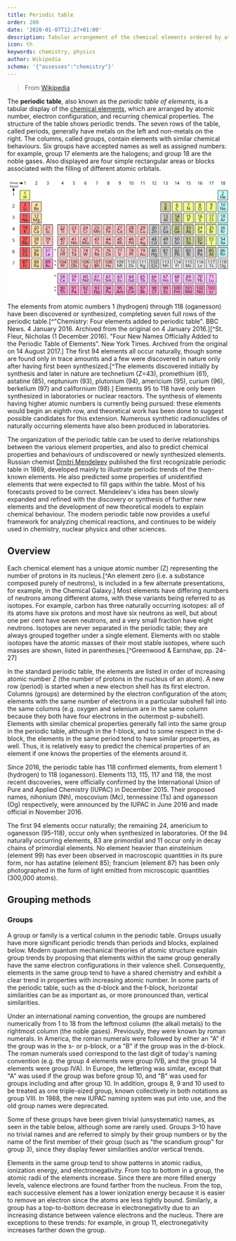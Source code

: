 ```yaml
---
title: Periodic table
order: 200
date: '2020-01-07T12:27+01:00'
description: Tabular arrangement of the chemical elements ordered by atomic number
icon: th
keywords: chemistry, physics
author: Wikipedia
schema: '{"assesses":"chemistry"}'
---
```


> From [Wikipedia](https://en.wikipedia.org/wiki/Periodic_table)

The __periodic table__, also known as the _periodic table of elements_, is a tabular display of the [chemical elements](../chemical-elements), which are arranged by atomic number, electron configuration, and recurring chemical properties. The structure of the table shows periodic trends. The seven rows of the table, called periods, generally have metals on the left and non-metals on the right. The columns, called groups, contain elements with similar chemical behaviours. Six groups have accepted names as well as assigned numbers: for example, group 17 elements are the halogens; and group 18 are the noble gases. Also displayed are four simple rectangular areas or blocks associated with the filling of different atomic orbitals.

![Periodic table](periodic-table.svg)

The elements from atomic numbers 1 (hydrogen) through 118 (oganesson) have been discovered or synthesized, completing seven full rows of the periodic table.[^"Chemistry: Four elements added to periodic table". BBC News. 4 January 2016. Archived from the original on 4 January 2016.][^St. Fleur, Nicholas (1 December 2016). "Four New Names Officially Added to the Periodic Table of Elements". New York Times. Archived from the original on 14 August 2017.] The first 94 elements all occur naturally, though some are found only in trace amounts and a few were discovered in nature only after having first been synthesized.[^The elements discovered initially by synthesis and later in nature are technetium (Z=43), promethium (61), astatine (85), neptunium (93), plutonium (94), americium (95), curium (96), berkelium (97) and californium (98).] Elements 95 to 118 have only been synthesized in laboratories or nuclear reactors. The synthesis of elements having higher atomic numbers is currently being pursued: these elements would begin an eighth row, and theoretical work has been done to suggest possible candidates for this extension. Numerous synthetic radionuclides of naturally occurring elements have also been produced in laboratories.

The organization of the periodic table can be used to derive relationships between the various element properties, and also to predict chemical properties and behaviours of undiscovered or newly synthesized elements. Russian chemist [Dmitri Mendeleev](../mendeleev) published the first recognizable periodic table in 1869, developed mainly to illustrate periodic trends of the then-known elements. He also predicted some properties of unidentified elements that were expected to fill gaps within the table. Most of his forecasts proved to be correct. Mendeleev's idea has been slowly expanded and refined with the discovery or synthesis of further new elements and the development of new theoretical models to explain chemical behaviour. The modern periodic table now provides a useful framework for analyzing chemical reactions, and continues to be widely used in chemistry, nuclear physics and other sciences.

## Overview

Each chemical element has a unique atomic number (Z) representing the number of protons in its nucleus.[^An element zero (i.e. a substance composed purely of neutrons), is included in a few alternate presentations, for example, in the Chemical Galaxy.] Most elements have differing numbers of neutrons among different atoms, with these variants being referred to as isotopes. For example, carbon has three naturally occurring isotopes: all of its atoms have six protons and most have six neutrons as well, but about one per cent have seven neutrons, and a very small fraction have eight neutrons. Isotopes are never separated in the periodic table; they are always grouped together under a single element. Elements with no stable isotopes have the atomic masses of their most stable isotopes, where such masses are shown, listed in parentheses.[^Greenwood & Earnshaw, pp. 24–27]

In the standard periodic table, the elements are listed in order of increasing atomic number Z (the number of protons in the nucleus of an atom). A new row (period) is started when a new electron shell has its first electron. Columns (groups) are determined by the electron configuration of the atom; elements with the same number of electrons in a particular subshell fall into the same columns (e.g. oxygen and selenium are in the same column because they both have four electrons in the outermost p-subshell). Elements with similar chemical properties generally fall into the same group in the periodic table, although in the f-block, and to some respect in the d-block, the elements in the same period tend to have similar properties, as well. Thus, it is relatively easy to predict the chemical properties of an element if one knows the properties of the elements around it.

Since 2016, the periodic table has 118 confirmed elements, from element 1 (hydrogen) to 118 (oganesson). Elements 113, 115, 117 and 118, the most recent discoveries, were officially confirmed by the International Union of Pure and Applied Chemistry (IUPAC) in December 2015. Their proposed names, nihonium (Nh), moscovium (Mc), tennessine (Ts) and oganesson (Og) respectively, were announced by the IUPAC in June 2016 and made official in November 2016.

The first 94 elements occur naturally; the remaining 24, americium to oganesson (95–118), occur only when synthesized in laboratories. Of the 94 naturally occurring elements, 83 are primordial and 11 occur only in decay chains of primordial elements. No element heavier than einsteinium (element 99) has ever been observed in macroscopic quantities in its pure form, nor has astatine (element 85); francium (element 87) has been only photographed in the form of light emitted from microscopic quantities (300,000 atoms).

## Grouping methods

### Groups

A group or family is a vertical column in the periodic table. Groups usually have more significant periodic trends than periods and blocks, explained below. Modern quantum mechanical theories of atomic structure explain group trends by proposing that elements within the same group generally have the same electron configurations in their valence shell. Consequently, elements in the same group tend to have a shared chemistry and exhibit a clear trend in properties with increasing atomic number. In some parts of the periodic table, such as the d-block and the f-block, horizontal similarities can be as important as, or more pronounced than, vertical similarities.

Under an international naming convention, the groups are numbered numerically from 1 to 18 from the leftmost column (the alkali metals) to the rightmost column (the noble gases). Previously, they were known by roman numerals. In America, the roman numerals were followed by either an "A" if the group was in the s- or p-block, or a "B" if the group was in the d-block. The roman numerals used correspond to the last digit of today's naming convention (e.g. the group 4 elements were group IVB, and the group 14 elements were group IVA). In Europe, the lettering was similar, except that "A" was used if the group was before group 10, and "B" was used for groups including and after group 10. In addition, groups 8, 9 and 10 used to be treated as one triple-sized group, known collectively in both notations as group VIII. In 1988, the new IUPAC naming system was put into use, and the old group names were deprecated.

Some of these groups have been given trivial (unsystematic) names, as seen in the table below, although some are rarely used. Groups 3–10 have no trivial names and are referred to simply by their group numbers or by the name of the first member of their group (such as "the scandium group" for group 3), since they display fewer similarities and/or vertical trends.

Elements in the same group tend to show patterns in atomic radius, ionization energy, and electronegativity. From top to bottom in a group, the atomic radii of the elements increase. Since there are more filled energy levels, valence electrons are found farther from the nucleus. From the top, each successive element has a lower ionization energy because it is easier to remove an electron since the atoms are less tightly bound. Similarly, a group has a top-to-bottom decrease in electronegativity due to an increasing distance between valence electrons and the nucleus. There are exceptions to these trends: for example, in group 11, electronegativity increases farther down the group.
